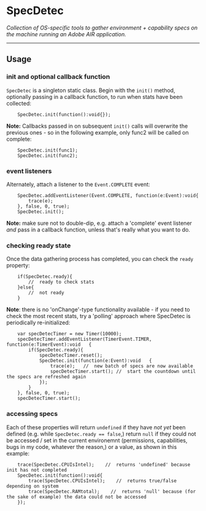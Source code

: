 # SpecDetec
*Collection of OS-specific tools to gather environment + capability specs on the machine running an Adobe AIR application.*

---

## Usage

### init and optional callback function

`SpecDetec` is a singleton static class. Begin with the `init()` method, optionally passing in a callback function, to run when stats have been collected:

```as3  
    SpecDetec.init(function():void{});
```

**Note:** Callbacks passed in on subsequent `init()` calls will overwrite the previous ones - so in the following example, only func2 will be called on complete:

```as3  
    SpecDetec.init(func1);
    SpecDetec.init(func2);
```

### event listeners

Alternately, attach a listener to the `Event.COMPLETE` event:

```as3  
    SpecDetec.addEventListener(Event.COMPLETE, function(e:Event):void{
        trace(e);
    }, false, 0, true);
    SpecDetec.init();
```

**Note:** make sure not to double-dip, e.g. attach a 'complete' event listener *and* pass in a callback function, unless that's really what you want to do.

### checking ready state

Once the data gathering process has completed, you can check the `ready` property:

```as3  
    if(SpecDetec.ready){
        //  ready to check stats
    }else{
        //  not ready
    }
```

**Note**: there is no 'onChange'-type functionality available - if you need to check the most recent stats, try a 'polling' approach where SpecDetec is periodically re-initialized:

```as3  
    var specDetecTimer = new Timer(10000);
    specDetecTimer.addEventListener(TimerEvent.TIMER, function(e:TimerEvent):void   {
        if(SpecDetec.ready){
            specDetecTimer.reset();
            SpecDetec.init(function(e:Event):void   {
                trace(e);   //  new batch of specs are now available
                specDetecTimer.start(); //  start the countdown until the specs are refreshed again
            });
        }
    }, false, 0, true);
    specDetecTimer.start();
```

### accessing specs

Each of these properties will return `undefined` if they have *not yet* been defined (e.g. while `SpecDetec.ready == false`,) return `null` if they could not be accessed / set in the current environemnt (permissions, capabilities, bugs in my code, whatever the reason,) or a value, as shown in this example:

```as3  
    trace(SpecDetec.CPUIsIntel);    //  returns 'undefined' because init has not completed
    SpecDetec.init(function():void{
        trace(SpecDetec.CPUIsIntel);    //  returns true/false depending on system
        trace(SpecDetec.RAMtotal);    //  returns 'null' because (for the sake of example) the data could not be accessed
    });
```